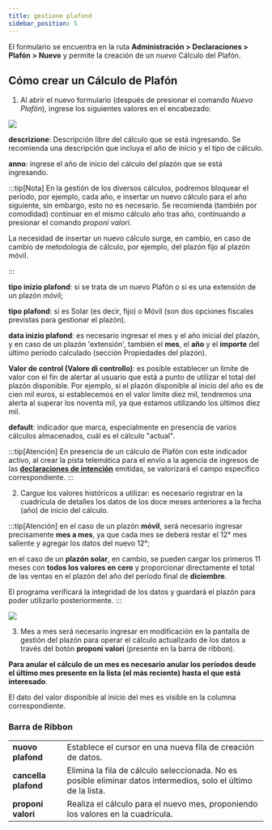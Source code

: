 ```yaml
---
title: gestione plafond
sidebar_position: 5
---
```


El formulario se encuentra en la ruta **Administración > Declaraciones > Plafón > Nuevo** y permite la creación de un *nuevo* Cálculo del Plafón.

## Cómo crear un Cálculo de Plafón

1.  Al abrir el nuevo formulario (después de presionar el comando *Nuevo Plafón*), ingrese los siguientes valores en el encabezado:

![](/img/it-it/finance-area/declarations/declarations/plafond/plafond-start-management/image01.png)

**descrizione**: Descripción libre del cálculo que se está ingresando. Se recomienda una descripción que incluya el año de inicio y el tipo de cálculo.

**anno**: ingrese el año de inicio del cálculo del plazón que se está ingresando.

:::tip[Nota]
En la gestión de los diversos cálculos, podremos bloquear el período, por ejemplo, cada año, e insertar un nuevo cálculo para el año siguiente, sin embargo, esto no es necesario. Se recomienda (también por comodidad) continuar en el mismo cálculo año tras año, continuando a presionar el comando *proponi valori*.

La necesidad de insertar un nuevo cálculo surge, en cambio, en caso de cambio de metodología de cálculo, por ejemplo, del plazón fijo al plazón móvil.

:::

**tipo inizio plafond**: si se trata de un nuevo Plafón o si es una extensión de un plazón móvil; 

**tipo plafond**: si es Solar (es decir, fijo) o Móvil (son dos opciones fiscales previstas para gestionar el plazón). 

**data inizio plafond**: es necesario ingresar el mes y el año inicial del plazón, y en caso de un plazón 'extensión', también el **mes**, el **año** y el **importe** del último período calculado (sección Propiedades del plazón). 

**Valor de control (Valore di controllo)**: es posible establecer un límite de valor con el fin de alertar al usuario que está a punto de utilizar el total del plazón disponible. Por ejemplo, si el plazón disponible al inicio del año es de cien mil euros, si establecemos en el valor límite diez mil, tendremos una alerta al superar los noventa mil, ya que estamos utilizando los últimos diez mil.

**default**: indicador que marca, especialmente en presencia de varios cálculos almacenados, cuál es el cálculo "actual".

:::tip[Atención]
En presencia de un cálculo de Plafón con este indicador activo, al crear la pista telemática para el envío a la agencia de ingresos de las [**declaraciones de intención**](/docs/finance-area/declarations/declarations/intent-declaration) emitidas, se valorizará el campo específico correspondiente.
:::

2. Cargue los valores históricos a utilizar: es necesario registrar en la cuadrícula de detalles los datos de los doce meses anteriores a la fecha (año) de inicio del cálculo. 

:::tip[Atención]
en el caso de un plazón **móvil**, será necesario ingresar precisamente **mes a mes**, ya que cada mes se deberá restar el 12° mes saliente y agregar los datos del nuevo 12°; 

en el caso de un **plazón solar**, en cambio, se pueden cargar los primeros 11 meses con **todos los valores en cero** y proporcionar directamente el total de las ventas en el plazón del año del período final de **diciembre**. 

El programa verificará la integridad de los datos y guardará el plazón para poder utilizarlo posteriormente.
:::

![](/img/it-it/finance-area/declarations/declarations/plafond/plafond-start-management/image02.png)

3. Mes a mes será necesario ingresar en modificación en la pantalla de gestión del plazón para operar el cálculo actualizado de los datos a través del botón **proponi valori** (presente en la barra de ribbon). 

**Para anular el cálculo de un mes es necesario anular los períodos desde el último mes presente en la lista (el más reciente) hasta el que está interesado**. 

El dato del valor disponible al inicio del mes es visible en la columna correspondiente.

### Barra de Ribbon

|  |  |
| --- | --- |
| **nuovo plafond** | Establece el cursor en una nueva fila de creación de datos. |
| **cancella plafond** | Elimina la fila de cálculo seleccionada. No es posible eliminar datos intermedios, solo el último de la lista. |
| **proponi valori** | Realiza el cálculo para el nuevo mes, proponiendo los valores en la cuadrícula. |